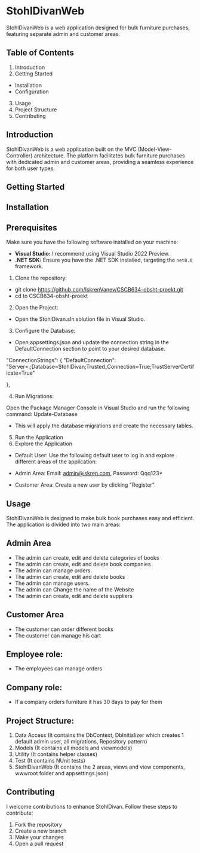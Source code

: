 # StohlDivanWeb
StohlDivanWeb is a web application designed for bulk furniture purchases, featuring separate admin and customer areas.
## Table of Contents
1. Introduction
2. Getting Started
- Installation
- Configuration
3. Usage
4. Project Structure
5. Contributing

  
## Introduction
StohlDivanWeb is a web application built on the MVC (Model-View-Controller) architecture.
The platform facilitates bulk furniture purchases with dedicated admin and customer areas,
providing a seamless experience for both user types.


## Getting Started

## Installation

## Prerequisites
Make sure you have the following software installed on your machine:

- **Visual Studio:** I recommend using Visual Studio 2022 Preview.
- **.NET SDK:** Ensure you have the .NET SDK installed, targeting the `net8.0` framework.

1. Clone the repository:
- git clone https://github.com/IskrenVanev/CSCB634-obsht-proekt.git
- cd to CSCB634-obsht-proekt

2. Open the Project:

- Open the StohlDivan.sln solution file in Visual Studio.

3. Configure the Database:

- Open appsettings.json and update the connection string in the DefaultConnection section to point to your desired database.

"ConnectionStrings": {
    "DefaultConnection": "Server=.;Database=StohlDivan;Trusted_Connection=True;TrustServerCertificate=True"

  },

4. Run Migrations:

Open the Package Manager Console in Visual Studio and run the following command:
Update-Database
- This will apply the database migrations and create the necessary tables.

5. Run the Application
6. Explore the Application

- Default User: 
Use the following default user to log in and explore different areas of the application:

- Admin Area:
Email: admin@iskren.com, 
Password: Qqq123*

- Customer Area:
Create a new user by clicking "Register".


## Usage
StohlDivanWeb is designed to make bulk book purchases easy and efficient. The application is divided into two main areas:

## Admin Area
- The admin can create, edit and delete categories of books
- The admin can create, edit and delete  book companies
- The admin can manage orders.
- The admin can create, edit and delete books
- The admin can manage users.
- The admin can Change the name of the Website
- The admin can create, edit and delete suppliers
## Customer Area
- The customer can order different books 
- The customer can manage his cart

## Employee role: 
- The employees can manage orders
## Company role: 
- If a company orders furniture it has 30 days to pay for them


## Project Structure:
1. Data Access (It contains the DbContext, DbInitializer which creates 1 default admin user, all migrations, Repository pattern)
2. Models (It contains all models and viewmodels)
3. Utility (It contains helper classes)
4. Test (It contains NUnit tests)
5. StohlDivanWeb (It contains the 2 areas, views and view components, wwwroot folder and appsettings.json)



## Contributing
I welcome contributions to enhance StohlDivan. Follow these steps to contribute:

1. Fork the repository
2. Create a new branch
3. Make your changes
4. Open a pull request

